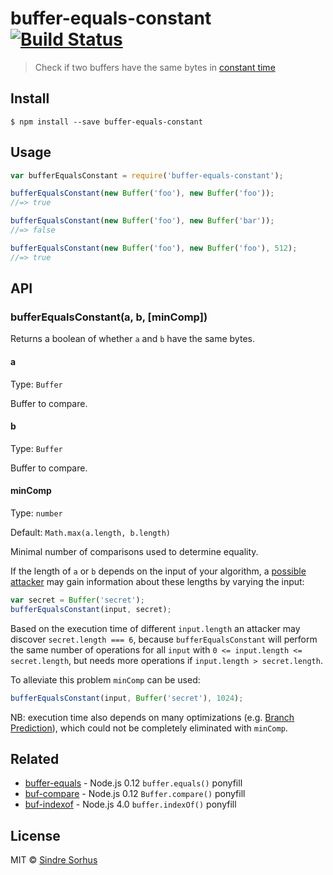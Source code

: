 # buffer-equals-constant [![Build Status](https://travis-ci.org/sindresorhus/buffer-equals-constant.svg?branch=master)](https://travis-ci.org/sindresorhus/buffer-equals-constant)

> Check if two buffers have the same bytes in [constant time](https://en.wikipedia.org/wiki/Timing_attack)


## Install

```
$ npm install --save buffer-equals-constant
```


## Usage

```js
var bufferEqualsConstant = require('buffer-equals-constant');

bufferEqualsConstant(new Buffer('foo'), new Buffer('foo'));
//=> true

bufferEqualsConstant(new Buffer('foo'), new Buffer('bar'));
//=> false

bufferEqualsConstant(new Buffer('foo'), new Buffer('foo'), 512);
//=> true
```

## API

### bufferEqualsConstant(a, b, [minComp])

Returns a boolean of whether `a` and `b` have the same bytes.

#### a

Type: `Buffer`

Buffer to compare.

#### b

Type: `Buffer`

Buffer to compare.

#### minComp

Type: `number`

Default: `Math.max(a.length, b.length)`

Minimal number of comparisons used to determine equality.

If the length of `a` or `b` depends on the input of your algorithm, a [possible attacker](https://en.wikipedia.org/wiki/Timing_attack) may gain information about these lengths by varying the input:

```js
var secret = Buffer('secret');
bufferEqualsConstant(input, secret);
```

Based on the execution time of different `input.length` an attacker may discover `secret.length === 6`, because `bufferEqualsConstant` will perform the same number of operations for all `input` with `0 <= input.length <= secret.length`, but needs more operations if `input.length > secret.length`.

To alleviate this problem `minComp` can be used:

```js
bufferEqualsConstant(input, Buffer('secret'), 1024);
```

NB: execution time also depends on many optimizations (e.g. [Branch Prediction](http://stackoverflow.com/questions/11227809/why-is-processing-a-sorted-array-faster-than-an-unsorted-array/11227902#11227902)), which could not be completely eliminated with `minComp`.


## Related

- [buffer-equals](https://github.com/sindresorhus/buffer-equals) - Node.js 0.12 `buffer.equals()` ponyfill
- [buf-compare](https://github.com/sindresorhus/buf-compare) - Node.js 0.12 `Buffer.compare()` ponyfill
- [buf-indexof](https://github.com/sindresorhus/buf-indexof) - Node.js 4.0 `buffer.indexOf()` ponyfill


## License

MIT © [Sindre Sorhus](http://sindresorhus.com)
